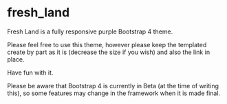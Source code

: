 # fresh_land

Fresh Land is a fully responsive purple Bootstrap 4 theme. 

Please feel free to use this theme, however please keep the templated create by part as it is (decrease the size if you wish) and also the link in place.  

Have fun with it. 

Please be aware that Bootstrap 4 is currently in Beta (at the time of writing this), so some features may change in the framework when it is made final.  
